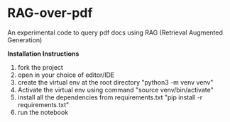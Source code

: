 # RAG-over-pdf
An experimental code to query pdf docs using RAG (Retrieval Augmented Generation)

**Installation Instructions**

1. fork the project
2. open in your choice of editor/IDE
3. create the virtual env at the root directory "python3 -m venv venv"
4. Activate the virtual env using command "source venv/bin/activate"
5. install all the dependencies from requirements.txt "pip install -r requirements.txt"
6. run the notebook
